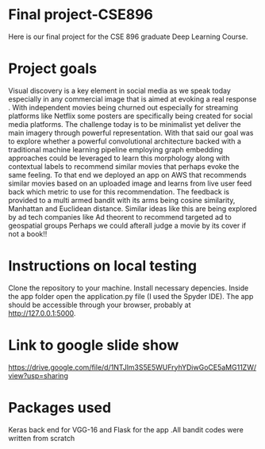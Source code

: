 # Final project-CSE896
Here is our final project for the CSE 896 graduate Deep Learning Course.
# Project goals
Visual discovery is a key element in social media as we speak today especially in any commercial image that is aimed at evoking a real response . With independent movies being churned out especially for streaming platforms like Netflix some posters are specifically being created for social media platforms. The challenge today is to be minimalist yet deliver the main imagery through powerful representation. With that said our goal was to explore whether a powerful convolutional architecture backed with a traditional machine learning pipeline employing graph embedding approaches could be leveraged to learn this morphology along with contextual labels to recommend similar movies that perhaps evoke the same feeling. To that end we deployed an app on AWS that recommends similar movies based on an uploaded image and learns from live user feed back which metric to use for this recommendation. The feedback is provided to a multi armed bandit with its arms being cosine similarity, Manhattan and Euclidean distance. Similar ideas like this are being explored by ad tech companies like Ad theorent to recommend targeted ad to geospatial groups
Perhaps we could afterall judge a movie by its cover if not a book!!
# Instructions on local testing
Clone the repository to your machine.
Install necessary depencies.
Inside the app folder open the application.py file (I used the Spyder IDE).
The app should be accessible through your browser, probably at http://127.0.0.1:5000.
# Link to google slide show
https://drive.google.com/file/d/1NTJlm3S5E5WUFryhYDiwGoCE5aMG11ZW/view?usp=sharing
# Packages used
Keras back end for VGG-16 and Flask for the app .All bandit codes were written from scratch
